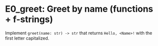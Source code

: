 # E0_greet: Greet by name (functions + f-strings)

Implement `greet(name: str) -> str` that returns `Hello, <Name>!` with the first letter capitalized.
